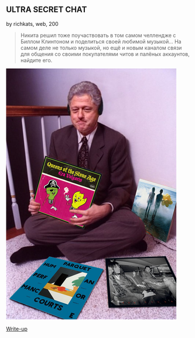 ## ULTRA SECRET CHAT
by richkats, web, 200

> Никита решил тоже поучаствовать в том самом челлендже с Биллом Клинтоном и поделиться своей любимой музыкой... На самом деле не только музыкой, но ещё и новым каналом связи для общения со своими покупателями читов и палёных аккаунтов, найдите его.

![Фото](swag.png)

[Write-up](WRITEUP.md)
